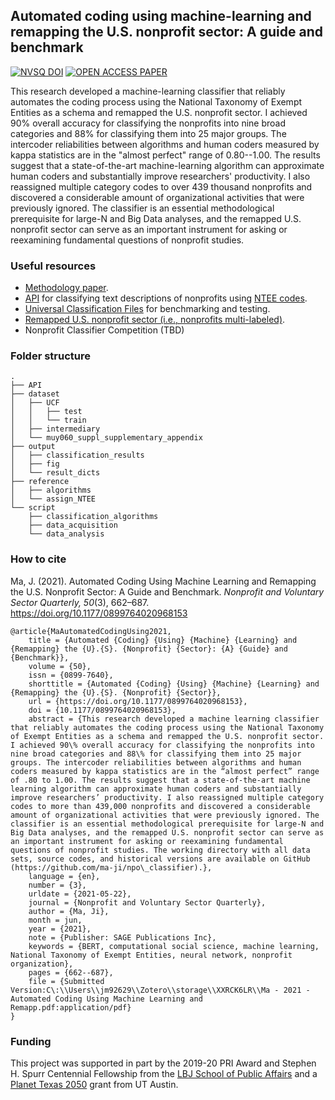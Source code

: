 ## Automated coding using machine-learning and remapping the U.S. nonprofit sector: A guide and benchmark

[![NVSQ DOI](https://img.shields.io/badge/NVSQ%20DOI-10.1177/0899764020968153-brightgreen)](https://doi.org/10.1177/0899764020968153)
[![OPEN ACCESS PAPER](https://img.shields.io/badge/OPEN%20ACCESS%20PAPER@OSF-10.31219%2FOSF.IO%2FPT3Q9-blue)](https://dx.doi.org/10.31219/osf.io/pt3q9)

This research developed a machine-learning classifier that reliably automates the coding process using the National Taxonomy of Exempt Entities as a schema and remapped the U.S. nonprofit sector. I achieved 90% overall accuracy for classifying the nonprofits into nine broad categories and 88% for classifying them into 25 major groups. The intercoder reliabilities between algorithms and human coders measured by kappa statistics are in the "almost perfect" range of 0.80--1.00. The results suggest that a state-of-the-art machine-learning algorithm can approximate human coders and substantially improve researchers' productivity. I also reassigned multiple category codes to over 439 thousand nonprofits and discovered a considerable amount of organizational activities that were previously ignored. The classifier is an essential methodological prerequisite for large-N and Big Data analyses, and the remapped U.S. nonprofit sector can serve as an important instrument for asking or reexamining fundamental questions of nonprofit studies.

### Useful resources
- [Methodology paper](https://osf.io/pt3q9/).
- [API](/API/) for classifying text descriptions of nonprofits using [NTEE codes](https://nccs.urban.org/project/national-taxonomy-exempt-entities-ntee-codes#overview).
- [Universal Classification Files](/dataset/UCF) for benchmarking and testing.
- [Remapped U.S. nonprofit sector (i.e., nonprofits multi-labeled)](https://jima.me/?ntee_remap).
- Nonprofit Classifier Competition (TBD)

### Folder structure
```
.
├── API
├── dataset
│   ├── UCF
│   │   ├── test
│   │   └── train
│   ├── intermediary
│   └── muy060_suppl_supplementary_appendix
├── output
│   ├── classification_results
│   ├── fig
│   └── result_dicts
├── reference
│   ├── algorithms
│   └── assign_NTEE
└── script
    ├── classification_algorithms
    ├── data_acquisition
    └── data_analysis
```

### How to cite

Ma, J. (2021). Automated Coding Using Machine Learning and Remapping the U.S. Nonprofit Sector: A Guide and Benchmark. _Nonprofit and Voluntary Sector Quarterly, 50_(3), 662–687. https://doi.org/10.1177/0899764020968153

```
@article{MaAutomatedCodingUsing2021,
	title = {Automated {Coding} {Using} {Machine} {Learning} and {Remapping} the {U}.{S}. {Nonprofit} {Sector}: {A} {Guide} and {Benchmark}},
	volume = {50},
	issn = {0899-7640},
	shorttitle = {Automated {Coding} {Using} {Machine} {Learning} and {Remapping} the {U}.{S}. {Nonprofit} {Sector}},
	url = {https://doi.org/10.1177/0899764020968153},
	doi = {10.1177/0899764020968153},
	abstract = {This research developed a machine learning classifier that reliably automates the coding process using the National Taxonomy of Exempt Entities as a schema and remapped the U.S. nonprofit sector. I achieved 90\% overall accuracy for classifying the nonprofits into nine broad categories and 88\% for classifying them into 25 major groups. The intercoder reliabilities between algorithms and human coders measured by kappa statistics are in the “almost perfect” range of .80 to 1.00. The results suggest that a state-of-the-art machine learning algorithm can approximate human coders and substantially improve researchers’ productivity. I also reassigned multiple category codes to more than 439,000 nonprofits and discovered a considerable amount of organizational activities that were previously ignored. The classifier is an essential methodological prerequisite for large-N and Big Data analyses, and the remapped U.S. nonprofit sector can serve as an important instrument for asking or reexamining fundamental questions of nonprofit studies. The working directory with all data sets, source codes, and historical versions are available on GitHub (https://github.com/ma-ji/npo\_classifier).},
	language = {en},
	number = {3},
	urldate = {2021-05-22},
	journal = {Nonprofit and Voluntary Sector Quarterly},
	author = {Ma, Ji},
	month = jun,
	year = {2021},
	note = {Publisher: SAGE Publications Inc},
	keywords = {BERT, computational social science, machine learning, National Taxonomy of Exempt Entities, neural network, nonprofit organization},
	pages = {662--687},
	file = {Submitted Version:C\:\\Users\\jm92629\\Zotero\\storage\\XXRCK6LR\\Ma - 2021 - Automated Coding Using Machine Learning and Remapp.pdf:application/pdf}
}
```

### Funding

This project was supported in part by the 2019-20 PRI Award and Stephen H. Spurr Centennial Fellowship from the [LBJ School of
Public Affairs](https://lbj.utexas.edu/) and a [Planet Texas 2050](https://bridgingbarriers.utexas.edu/planet-texas-2050/) grant from UT Austin.